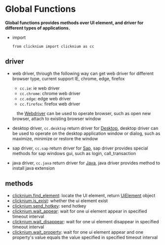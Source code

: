 # Global Functions
**Global functions provides methods over UI element, and driver for different types of applications.**

- import
  ```
  from clicknium import clicknium as cc
  ```

## driver <!-- {docsify-ignore} -->
- web driver, through the following way can get web driver for different browser type, current support IE, chrome, edge, firefox
  - `cc.ie`: ie web driver
  - `cc.chrome`: chrome web driver
  - `cc.edge`: edge web driver
  - `cc.firefox`: firefox web driver

  &emsp;the [Webdriver](./doc/api/python/webdriver/webdriver.md) can be used to operate browser, such as open new browser, attach to existing browser window
- desktop driver, `cc.desktop` return driver for [Desktop](./doc/api/python/desktop/desktop.md), desktop driver can be used to operate on the desktop application window or dialog, such as maximize, minimize or restore the window
- sap driver, `cc.sap` return driver for [Sap](./doc/api/python/sap/sap.md), sap driver provides special methods for sap windows gui, such as login, call_transaction
- java driver, `cc.java` return driver for [Java](./doc/api/python/java/java.md), java driver provides method to install java extension

## methods <!-- {docsify-ignore} -->
- [clicknium.find_element](./doc/api/python/find_element.md): locate the UI element, return [UiElement](./doc/api/python/uielement/uielement.md) object
- [clicknium.is_exist](./doc/api/python/is_exist.md): whether the ui element exist
- [clicknium.send_hotkey](./doc/api/python/send_hotkey.md): send hotkey
- [clicknium.wait_appear](./doc/api/python/wait_appear.md): wait for one ui element appear in specified timeout interval 
- [clicknium.wait_disappear](./doc/api/python/wait_disappear.md): wait for one ui element disappear in specified timeout interval
- [clicknium.wait_property](./doc/api/python/wait_property.md): wait for one ui element appear and one property's value equals the value specified in specified timeout interval 


